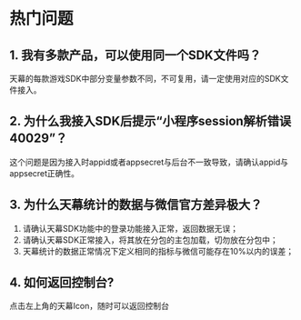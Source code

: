 # 热门问题

## 1. 我有多款产品，可以使用同一个SDK文件吗？

天幕的每款游戏SDK中部分变量参数不同，不可复用，请一定使用对应的SDK文件接入。

## 2. 为什么我接入SDK后提示“小程序session解析错误 40029”？

这个问题是因为接入时appid或者appsecret与后台不一致导致，请确认appid与appsecret正确性。

## 3. 为什么天幕统计的数据与微信官方差异极大？

1. 请确认天幕SDK功能中的登录功能接入正常，返回数据无误；
2. 请确认天幕SDK正常接入，将其放在分包的主包加载，切勿放在分包中；
3. 天幕统计的数据正常情况下定义相同的指标与微信可能存在10%以内的误差；

## 4. 如何返回控制台?

点击左上角的天幕Icon，随时可以返回控制台





